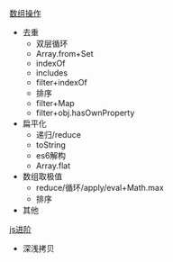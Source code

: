 [数组操作](Array)
* 去重
  * 双层循环
  * Array.from+Set
  * indexOf
  * includes
  * filter+indexOf
  * 排序
  * filter+Map
  *  filter+obj.hasOwnProperty
* 扁平化
  * 递归/reduce
  * toString
  * es6解构
  * Array.flat
* 数组取极值
    * reduce/循环/apply/eval+Math.max
    * 排序
* 其他


[js进阶](handwritten)
* 深浅拷贝
